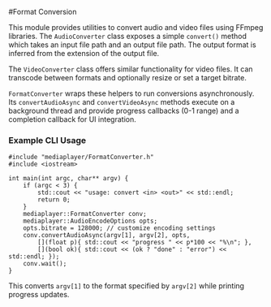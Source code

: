 #Format Conversion

This module provides utilities to convert audio and video files using FFmpeg
libraries. The `AudioConverter` class exposes a simple `convert()` method which
takes an input file path and an output file path. The output format is inferred
from the extension of the output file.

The `VideoConverter` class offers similar functionality for video files. It can
transcode between formats and optionally resize or set a target bitrate.

`FormatConverter` wraps these helpers to run conversions asynchronously. Its
`convertAudioAsync` and `convertVideoAsync` methods execute on a background
thread and provide progress callbacks (0-1 range) and a completion callback for
UI integration.

### Example CLI Usage

```
#include "mediaplayer/FormatConverter.h"
#include <iostream>

int main(int argc, char** argv) {
    if (argc < 3) {
        std::cout << "usage: convert <in> <out>" << std::endl;
        return 0;
    }
    mediaplayer::FormatConverter conv;
    mediaplayer::AudioEncodeOptions opts;
    opts.bitrate = 128000; // customize encoding settings
    conv.convertAudioAsync(argv[1], argv[2], opts,
        [](float p){ std::cout << "progress " << p*100 << "%\n"; },
        [](bool ok){ std::cout << (ok ? "done" : "error") << std::endl; });
    conv.wait();
}
```

This converts `argv[1]` to the format specified by `argv[2]` while printing
progress updates.
